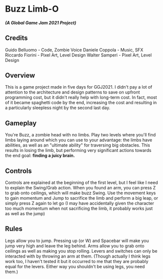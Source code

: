 # Buzz Limb-O
##### (A Global Game Jam 2021 Project)

## Credits
Guido Belluomo - Code, Zombie Voice
Daniele Coppola - Music, SFX
Riccardo Fiorini - Pixel Art, Level Design
Walter Samperi - Pixel Art, Level Design

## Overview
This is a game project made in five days for GGJ2021. I didn't pay a lot of attention to the architecture and design patterns to save on upfront programming cost, but it didn't really help with long-term cost. In fact, most of it became spaghetti code by the end, increasing the cost and resulting in a particularly sleepless night by the second last day.

## Gameplay
You're Buzz, a zombie head with no limbs. Play two levels where you'll find limbs laying around which you can use to your advantage: the limbs have abilities, as well as an "ultimate ability" for traversing big obstacles. This results in losing the limb, but performing very significant actions towards the end goal: **finding a juicy brain.**

## Controls
Controls are explained at the beginning of the first level, but I feel like I need to explain the Swing/Grab action. When you found an arm, you can press Z to grab onto ceilings, which will make buzz Swing. Use the movement keys to gain momentum and Jump to sacrifice the limb and perform a big leap, or simply press Z again to let go (I may have accidentally given the character too much momentum when not sacrificing the limb, it probably works just as well as the jump)

## Rules
Legs allow you to jump. Pressing up (or W) and Spacebar will make you jump very high and leave the leg behind.
Arms allow you to grab onto ceilings as well as making you stop rolling.
Levers and switches can only be interacted with by throwing an arm at them. (Though actually I think legs work too, I haven't tested it but it occurred to me that they are probably equal for the levers. Either way you shouldn't be using legs, you need them.)
